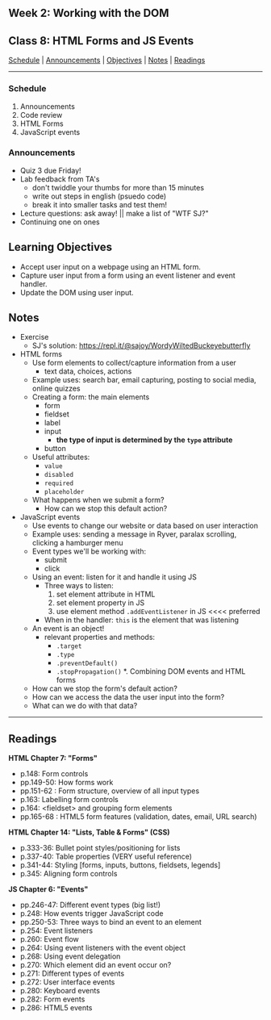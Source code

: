## **Week 2: Working with the DOM**
## Class 8: HTML Forms and JS Events

[Schedule](#schedule) | [Announcements](#announcements) | [Objectives](#learning-objectives) | [Notes](#notes) | [Readings](#readings)

<hr></hr>

### Schedule
1. Announcements
1. Code review
1. HTML Forms
1. JavaScript events

### Announcements
* Quiz 3 due Friday!
* Lab feedback from TA's
    - don't twiddle your thumbs for more than 15 minutes
    - write out steps in english (psuedo code)
    - break it into smaller tasks and test them!
* Lecture questions: ask away! || make a list of "WTF SJ?"
* Continuing one on ones

## Learning Objectives
- Accept user input on a webpage using an HTML form.
- Capture user input from a form using an event listener and event handler.
- Update the DOM using user input.

## Notes
* Exercise
    * SJ's solution: https://repl.it/@sajoy/WordyWiltedBuckeyebutterfly
* HTML forms
    * Use form elements to collect/capture information from a user
        * text data, choices, actions
    * Example uses: search bar, email capturing, posting to social media, online quizzes
    * Creating a form: the main elements
        * form
        * fieldset
        * label
        * input
            * **the type of input is determined by the `type` attribute**
        * button
    * Useful attributes:
        * `value`
        * `disabled`
        * `required`
        * `placeholder`
    * What happens when we submit a form?
        * How can we stop this default action?
* JavaScript events
    * Use events to change our website or data based on user interaction
    * Example uses: sending a message in Ryver, paralax scrolling, clicking a hamburger menu
    * Event types we'll be working with:
        * submit
        * click
    * Using an event: listen for it and handle it using JS
        * Three ways to listen:
            1. set element attribute in HTML
            2. set element property in JS
            3. use element method `.addEventListener` in JS <<<< preferred
        * When in the handler: `this` is the element that was listening
    * An event is an object!
        * relevant properties and methods:
            * `.target`
            * `.type`
            * `.preventDefault()`
            * `.stopPropagation()`
*. Combining DOM events and HTML forms
    * How can we stop the form's default action?
    * How can we access the data the user input into the form?
    * What can we do with that data?
<hr></hr>

## Readings

**HTML Chapter 7: "Forms"**

- p.148: Form controls
- pp.149-50: How forms work
- pp.151-62 : Form structure, overview of all input types
- p.163: Labelling form controls
- p.164: \<fieldset\> and grouping form elements
- pp.165-68 : HTML5 form features (validation, dates, email, URL search)

**HTML Chapter 14: "Lists, Table & Forms" (CSS)**

- p.333-36: Bullet point styles/positioning for lists
- p.337-40: Table properties (VERY useful reference)
- p.341-44: Styling [forms, inputs, buttons, fieldsets, legends]
- p.345: Aligning form controls

**JS Chapter 6: "Events"**

- pp.246-47: Different event types (big list!)
- p.248: How events trigger JavaScript code
- pp.250-53: Three ways to bind an event to an element
- p.254: Event listeners
- p.260: Event flow
- p.264: Using event listeners with the event object
- p.268: Using event delegation
- p.270: Which element did an event occur on?
- p.271: Different types of events
- p.272: User interface events
- p.280: Keyboard events
- p.282: Form events
- p.286: HTML5 events
